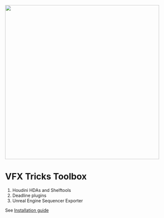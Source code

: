 <img src="https://user-images.githubusercontent.com/9046931/172026803-81ad8335-fa79-42b7-989d-2fd32e1f2168.svg" width="500">

# VFX Tricks Toolbox

1. Houdini HDAs and Shelftools
2. Deadline plugins
3. Unreal Engine Sequencer Exporter

See [Installation guide](VFXTricksToolbox_install_guide_en.pdf)
